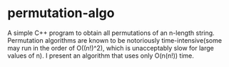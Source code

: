 # permutation-algo
A simple C++ program to obtain all permutations of an n-length string.
Permutation algorithms are known to be notoriously time-intensive(some may run in the order of O((n!)^2), which is unacceptably slow for large values of n). I present an algorithm that uses only O(n(n!)) time.
